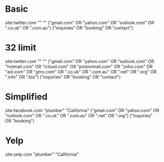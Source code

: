 # Basic
site:twitter.com "<keyword>" "<location>" ("gmail.com" OR "yahoo.com" OR "outlook.com" OR ".co.uk" OR ".com.au") ("inquiries" OR "booking" OR "contact")

# 32 limit
site:twitter.com "<keyword>" "<location>" 
("gmail.com" OR "yahoo.com" OR "outlook.com" OR "hotmail.com" OR "icloud.com" OR "protonmail.com" OR "zoho.com" OR "aol.com" OR "gmx.com" OR ".co.uk" OR ".com.au" OR ".net" OR ".org" OR ".info" OR ".biz") 
("inquiries" OR "booking" OR "contact")

# Simplified
site:facebook.com "plumber" "California" ("gmail.com" OR "yahoo.com" OR "outlook.com" OR ".co.uk" OR ".com.au" OR ".net" OR ".org") ("inquiries" OR "booking")

# Yelp
site:yelp.com "plumber" "California"
